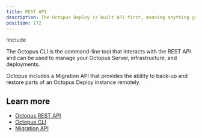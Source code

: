```yaml
---
title: REST API
description: The Octopus Deploy is built API first, meaning anything you can do in the Octopus Web Portal, you can also do over the REST API.
position: 172
---
```


!include <rest-api>

The Octopus CLI is the command-line tool that interacts with the REST API and can be used to manage your Octopus Server, infrastructure, and deployments.

Octopus includes a Migration API that provides the ability to back-up and restore parts of an Octopus Deploy instance remotely.

## Learn more

- [Octopus REST API](/docs/octopus-rest-api/index.md)
- [Octopus CLI](/docs/octopus-concepts/octopus-cli.md)
- [Migration API](/docs/octopus-rest-api/migration-api/index.md)
